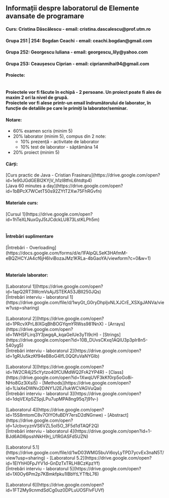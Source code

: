 <h2>Informații despre laboratorul de Elemente avansate de programare</h2>

<h4>Curs: Cristina Dăscălescu - email: cristina.dascalescu@prof.utm.ro </h4>
<h4>Grupa 251 | 254: Bogdan Ceachi - email: ceachi.bogdan@gmail.com </h4>
<h4>Grupa 252: Georgescu Iuliana - email: georgescu_lily@yahoo.com</h4>
<h4>Grupa 253: Ceaușescu Ciprian - email: ciprianmihai94@gmail.com</h4>

<h4>Proiecte:<h4>

<br>
Proiectele vor fi făcute în echipă - 2 persoane. Un proiect poate fi ales de maxim 2 ori la nivel de grupă.
<br>
Proiectele vor fi alese printr-un email îndrumătorului de laborator, în funcție de detaliile pe care le primiți la laborator/seminar.

<h4>Notare: </h4>
<ul>
  <li>
    60% examen scris (minim 5)
  </li>
  <li>
    20% laborator (minim 5), compus din 2 note:
    <ul>
      <li>
        10% prezență - activitate de laborator
      </li>
      <li>
        10% test de laborator - săptămâna 14 
      </li>
    </ul>
  </li>
  <li>
    20% proiect (minim 5)
  </li>
</ul>

<h4>Cărți:</h4>
[Curs practic de Java - Cristian Frasinaru](https://drive.google.com/open?id=1e90JGdGEBI2KYjV_h1zl8tfnL6htdtp4)
<br>
[Java 60 minutes a day](https://drive.google.com/open?id=1bBPcX7WCetT50s92ZYtT2Xw75FhRGvfn)

<h4>Materiale curs:</h4>
[Cursul 1](https://drive.google.com/open?id=1hTeXLNuxGyJ5tJCdckLU873LstKLPh5m)
<br><br>

<h4>Întrebări suplimentare</h4>
[Întrebări - Overloading](https://docs.google.com/forms/d/e/1FAIpQLSeK3HAfmM-eBQZHCYJA4cf6jH6IviBozaJMz1KRLa-4bGaoYA/viewform?c=0&w=1)
<br><br>

<h4>Materiale laborator:</h4>
[Laboratorul 1](https://drive.google.com/open?id=1apQ2RT3WcmVsAjJSTEKA53JBlI250JQs)
<br>
[Întrebări interviu - laboratorul 1](https://drive.google.com/file/d/1wyGt_G0ryDhpljvNLXJCrE_XSXgJANVa/view?usp=sharing)
<br><br>
[Laboratorul 2](https://drive.google.com/open?id=1PRcvXPrL8lXGqBhBOGYqmYRWss981NnX) - [Arrays](https://drive.google.com/open?id=1WHSFLirq3Y3jwgqA_kqaGeIUe3yTI9cH) - [Strings](https://drive.google.com/open?id=10B_DUvsCKxq1AQlU3p3pIr8n5-540yg5)
<br>
[Întrebări interviu - laboratorul 2](https://drive.google.com/open?id=1gRUu5kzKf94eB8oG4IfL0QQfuVaNYGIb)
<br><br>
[Laboratorul 3](https://drive.google.com/open?id=1W2CR4j25cYytzo40fCUMdWQ2FrA2YP4R) - [Class](https://drive.google.com/open?id=1XwqUVF3kKf0rp5oGo8i-NHo8Gz3iXsi5) - [Methods](https://drive.google.com/open?id=1LlaXeDWNv2DiNY1J2EJ1ukWCVAGVuQai)
<br>
[Întrebări interviu - laboratorul 3](https://drive.google.com/open?id=1dqVEXp5ZSpjLPu7upMPA8ng95q7j91v-)
<br><br>
[Laboratorul 4](https://drive.google.com/open?id=15S8mtomC8v7OlYOfuBDY7ersD2dNGnwe) - [Abstract](https://drive.google.com/open?id=1JcbvcyznVS6VZL5oI5O_3F5d1dTAQF2Q)
<br>
[Întrebări interviu - laboratorul 4](https://drive.google.com/open?id=1-BJd6A0l6psshNkH9rj_U1RGASFd5UZN)
<br><br>
[Laboratorul 5.1](https://drive.google.com/file/d/1wD03WMG5buVi6oyLyTPD7ycvEx3naN5T/view?usp=sharing) - [Laboratorul 5.2](https://drive.google.com/open?id=1ElYhH0FpJYV1d-GnDzTxTRLH8CzKpzYf)
<br>
[Întrebări interviu - laboratorul 5](https://drive.google.com/open?id=1X0Oy6Pm2p7KBmkfpku1IBbYtLYTfbL76)
<br><br>
[Laboratorul 6](https://drive.google.com/open?id=1FT2My9cnmdSdCg0uz0DPLuUOSFIvFUVf)
<br><br>

